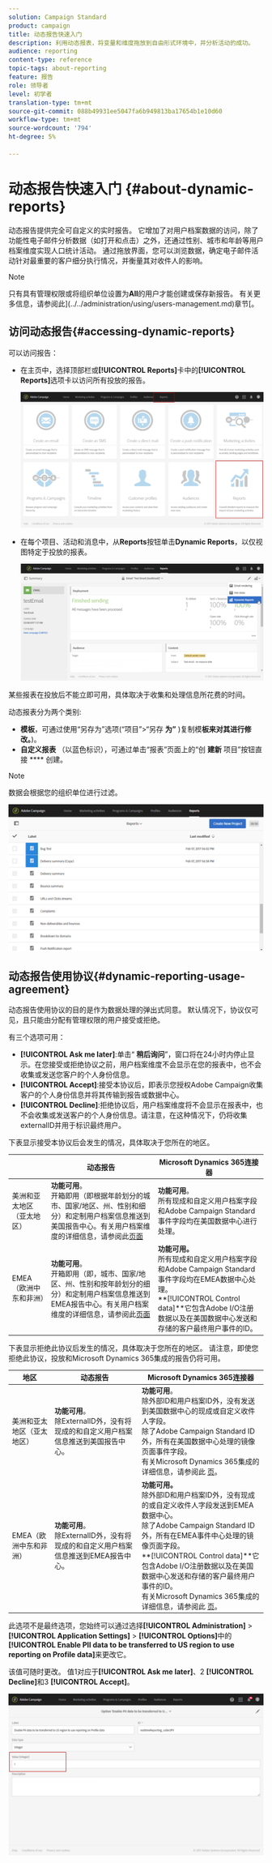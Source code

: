 ```yaml
---
solution: Campaign Standard
product: campaign
title: 动态报告快速入门
description: 利用动态报表，将变量和维度拖放到自由形式环境中，并分析活动的成功。
audience: reporting
content-type: reference
topic-tags: about-reporting
feature: 报告
role: 领导者
level: 初学者
translation-type: tm+mt
source-git-commit: 088b49931ee5047fa6b949813ba17654b1e10d60
workflow-type: tm+mt
source-wordcount: '794'
ht-degree: 5%

---
```



# 动态报告快速入门 {#about-dynamic-reports}

动态报告提供完全可自定义的实时报告。 它增加了对用户档案数据的访问，除了功能性电子邮件分析数据（如打开和点击）之外，还通过性别、城市和年龄等用户档案维度实现人口统计活动。 通过拖放界面，您可以浏览数据，确定电子邮件活动针对最重要的客户细分执行情况，并衡量其对收件人的影响。

>[!NOTE]
>
>只有具有管理权限或将组织单位设置为&#x200B;**All**&#x200B;的用户才能创建或保存新报告。 有关更多信息，请参阅此](../../administration/using/users-management.md)章节[。

## 访问动态报告{#accessing-dynamic-reports}

可以访问报告：

* 在主页中，选择顶部栏或&#x200B;**[!UICONTROL Reports]**&#x200B;卡中的&#x200B;**[!UICONTROL Reports]**&#x200B;选项卡以访问所有投放的报告。

   ![](assets/campaign_reports_access.png)

* 在每个项目、活动和消息中，从&#x200B;**Reports**&#x200B;按钮单击&#x200B;**Dynamic Reports**，以仅视图特定于投放的报表。

   ![](assets/campaign_reports_description.png)

某些报表在投放后不能立即可用，具体取决于收集和处理信息所花费的时间。

动态报表分为两个类别:

* **模板**，可通过使用“另存为”选项(“项目”>“另存 **为”** )复制模&#x200B;**板来对其进行修改。**)。
* **自定义报表** （以蓝色标识），可通过单击“报表”页面上的“创 **建新** 项目”按钮直接 **** 创建。

>[!NOTE]
>
>数据会根据您的组织单位进行过滤。

![](assets/dynamic_report_overview.png)

## 动态报告使用协议{#dynamic-reporting-usage-agreement}

动态报告使用协议的目的是作为数据处理的弹出式同意。 默认情况下，协议仅可见，且只能由分配有管理权限的用户接受或拒绝。

有三个选项可用：

* **[!UICONTROL Ask me later]**:单击“ **稍后询问**”，窗口将在24小时内停止显示。在您接受或拒绝协议之前，用户档案维度不会显示在您的报表中，也不会收集或发送您客户的个人身份信息。
* **[!UICONTROL Accept]**:接受本协议后，即表示您授权Adobe Campaign收集客户的个人身份信息并将其传输到报告或数据中心。
* **[!UICONTROL Decline]**:拒绝协议后，用户档案维度将不会显示在报表中，也不会收集或发送客户的个人身份信息。请注意，在这种情况下，仍将收集externalID并用于标识最终用户。

下表显示接受本协议后会发生的情况，具体取决于您所在的地区。

|  | 动态报告 | Microsoft Dynamics 365连接器 |
|---|---|---|
| 美洲和亚太地区（亚太地区） | **功能可用**。<br>开箱即用（即根据年龄划分的城市、国家/地区、州、性别和细分）和定制用户档案信息推送到美国报告中心。有关用户档案维度的详细信息，请参阅此[页面](../../reporting/using/list-of-components-.md) | **功能可用**。<br>所有现成和自定义用户档案字段和Adobe Campaign Standard事件字段均在美国数据中心进行处理。 |
| EMEA（欧洲中东和非洲） | **功能可用**。<br>开箱即用（即，城市、国家/地区、州、性别和按年龄划分的细分）和定制用户档案信息推送到EMEA报告中心。有关用户档案维度的详细信息，请参阅此[页面](../../reporting/using/list-of-components-.md) | **功能可用。** <br>所有现成和自定义用户档案字段和Adobe Campaign Standard事件字段均在EMEA数据中心处理。<br>**[!UICONTROL Control data]**它包含Adobe I/O注册数据以及在美国数据中心发送和存储的客户最终用户事件的ID。 |

下表显示拒绝此协议后发生的情况，具体取决于您所在的地区。 请注意，即使您拒绝此协议，投放和Microsoft Dynamics 365集成的报告仍将可用。

| 地区 | 动态报告 | Microsoft Dynamics 365连接器 |
|---|---|---|
| 美洲和亚太地区（亚太地区） | **功能可用**。<br> 除ExternalID外，没有将现成的和自定义用户档案信息推送到美国报告中心。 | **功能可用**。<br>除外部ID和用户档案ID外，没有发送到美国数据中心的现成或自定义收件人字段。<br>除了Adobe Campaign Standard ID外，所有在美国数据中心处理的镜像页面事件字段。<br>有关Microsoft Dynamics 365集成的详细信息，请参阅此 [页](../../integrating/using/d365-acs-get-started.md)。 |
| EMEA（欧洲中东和非洲） | **功能可用**。<br>除ExternalID外，没有将现成的和自定义用户档案信息推送到EMEA报告中心。 | **功能可用。** <br>除外部ID和用户档案ID外，没有现成的或自定义收件人字段发送到EMEA数据中心。<br>除了Adobe Campaign Standard ID外，所有在EMEA事件中心处理的镜像页面字段。<br>**[!UICONTROL Control data]**它包含Adobe I/O注册数据以及在美国数据中心发送和存储的客户最终用户事件的ID。<br>有关Microsoft Dynamics 365集成的详细信息，请参阅此 [页](../../integrating/using/d365-acs-get-started.md)。 |

此选项不是最终选项，您始终可以通过选择&#x200B;**[!UICONTROL Administration]** > **[!UICONTROL Application Settings]** > **[!UICONTROL Options]**&#x200B;中的&#x200B;**[!UICONTROL Enable PII data to be transferred to US region to use reporting on Profile data]**&#x200B;来更改它。

该值可随时更改。 值1对应于&#x200B;**[!UICONTROL Ask me later]**、2 **[!UICONTROL Decline]**&#x200B;和3 **[!UICONTROL Accept]**。

![](assets/pii_window_2.png)
